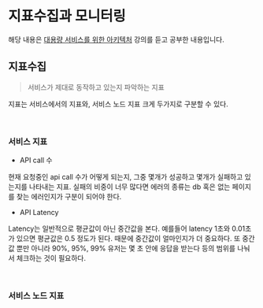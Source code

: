 # 지표수집과 모니터링

해당 내용은 [대용량 서비스를 위한 아키텍처](https://fastcampus.app/courses/205143) 강의를 듣고 공부한 내용입니다.

## 지표수집
> 서비스가 제대로 동작하고 있는지 파악하는 지표

지표는 서비스에서의 지표와, 서비스 노드 지표 크게 두가지로 구분할 수 있다. 

</br>

### 서비스 지표

* API call 수

현재 요청중인 api call 수가 어떻게 되는지, 그중 몇개가 성공하고 몇개가 실패하고 있는지를 나타내는 지표.
실패의 비중이 너무 많다면 에러의 종류는 db 혹은 없는 페이지를 찾는 에러인지가 구분이 되어야 한다. 

* API Latency

Latency는 일반적으로 평균값이 아닌 중간값을 본다. 예를들어 latency 1초와 0.01초가 있으면 평균값은 0.5 정도가 된다. 때문에 중간값이 얼마인지가 더 중요하다.
또 중간값 뿐만 아니라 90%, 95%, 99% 유저는 몇 초 안에 응답을 받는다 등의 범위를 나눠서 체크하는 것이 필요하다. 

</br>

### 서비스 노드 지표


